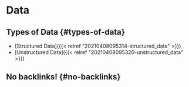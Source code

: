 # Data


## Types of Data {#types-of-data}

-   [Structured Data]({{< relref "20210408095314-structured_data" >}})
-   [Unstructured Data]({{< relref "20210408095320-unstructured_data" >}})


## No backlinks! {#no-backlinks}
